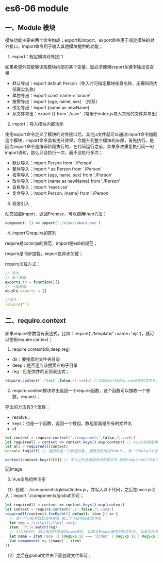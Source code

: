 # es6-06 module
## 一、Module 模块
模块功能主要由两个命令构成：export和import，export命令用于规定模块的对外接口，Import命令用于输入其他模块提供的功能；

1. export：规定模块对外接口

如果希望外部能够读取模块内部的某个变量，就必须使用export关键字输出该变量

* 默认导出：export default Person（导入时可指定模块任意名称，无需知晓内部真实名称）
* 单独导出：export const name = 'bruce'
* 按需导出：export {age, name, sex} （推荐）
* 改名导出：export {name as newName}
* 从文件导出：export {} from './user'（常用于index.js导入其他的文件并导出）



2. import：导入模块内部功能

使用export命令定义了模块的对外接口后，其他js文件就可以通过import命令加载这个模块，import命令具有提升效果，会提升到整个模块的头部，首先执行。是因为import命令是编译阶段执行的，在代码运行之前，如果多次重复执行同一句import语句，那么只会执行一次，而不会执行多次；

* 默认导入：import Person from './Person'
* 整体导入：import * as Person from './Person'
* 按需导入：import {age, name, sex} from './Person'
* 改名导入：import {name as newName} from './Person'
* 自执导入：import 'reset.css'
* 复合导入：import Person, {name} from './Person'



3. 赋值引入

动态加载import，返回Promise，可以调用then方法；

```js
component: () => import('./views/about.vue')
```
4. import与require的区别


require是commjs的规范，import是es6的规范；

require是同步加载，import是异步加载；

require加载方式：
```js
// 导出
// 单个暴露
exports.fn = function(){}
// 一起暴露
moudle.exports = {}

//导入
require('')
```
## 二、require.context

如果require参数含有表达式，比如：require('./template/'+name+'.ejs')，就可以使用require.context；

1. require.context(dir,deep,reg)

* dir：要搜索的文件夹目录
* deep：是否还应该搜索它的子目录
* reg：匹配文件的正则表达式；


```js
require.context('./test',false,/\.vue$/) //匹配test目录以.vue结尾的文件名, 不深度匹配;
```
2. require.context模块导出返回一个require函数，这个函数可以接收一个参数，request；

导出的方法有3个属性：

* resolve：
* keys：也是一个函数，返回一个数组，数组里面是所有的文件名
* id


```js
let context = require.context('./components',false,/\.vue$/)
let requireAll = context => context.keys().map(context) // map之后就是模块了;
let all = requireAll(context)
console.log(all) // 返回的是一个数组对象, 里面是导出的Module, 有一个default对象, 该对象就是一个模块;

context(context.keys()[0]) // 传入之后会返回导出的该文件;就是requireAll的单个对象
```
![image](http://notecdn.heny.vip/images/es6-06%20module-01.png)

3. Vue全局组件注册

（1）创建：./components/global/index.js，并写入以下代码，之后在main.js引入：import './components/global'即可；
```js
let requireAll = context => context.keys().map(context)
let context = require.context('./',false,/\.vue$/)
requireAll(context).forEach(({ default: item }) => {
  // 第一个小括号匹配文件夹名 第二个小括号匹配文件名
  let reg = /\/(\w+)\/(\w+).vue$/
  item.__file.match(reg)
  // 引入组件时, 默认取组件里面的name属性, 如果没有name属性则取文件名, 如果文件名是index则取文件夹名, 注册的全局组件以my-[name]使用;
  let name = item.name || (RegExp.$2 === 'index' ? RegExp.$1 : RegExp.$2)
  Vue.component(`my-${name}`, item)
})
```
（2）之后在global文件夹下面创建文件即可；
